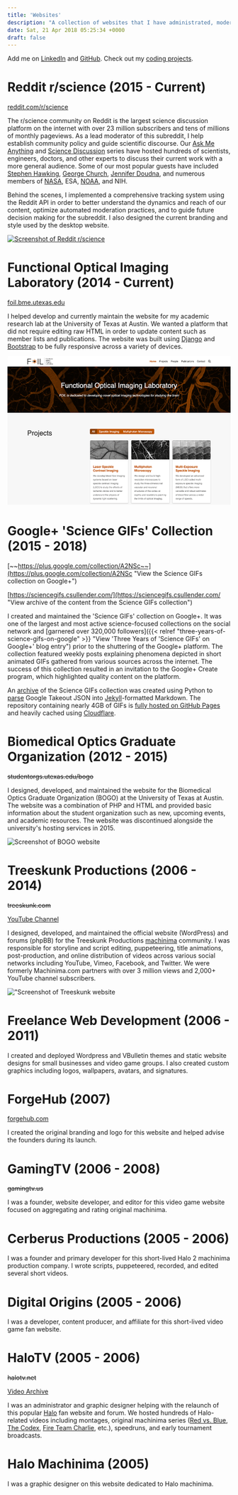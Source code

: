 ```yaml
---
title: 'Websites'
description: "A collection of websites that I have administrated, moderated, or worked on."
date: Sat, 21 Apr 2018 05:25:34 +0000
draft: false
---
```


Add me on [LinkedIn](https://www.linkedin.com/in/csullender) and [GitHub](https://github.com/shiruken/). Check out my [coding projects](/coding).


# Reddit r/science (2015 - Current)

[reddit.com/r/science](https://www.reddit.com/r/science/ "Visit the r/science subreddit")

The r/science community on Reddit is the largest science discussion platform on the internet with over 23 million subscribers and tens of millions of monthly pageviews. As a lead moderator of this subreddit, I help establish community policy and guide scientific discourse. Our [Ask Me Anything](https://www.reddit.com/r/science/search?q=flair%3AAMA&sort=top&restrict_sr=on&t=all) and [Science Discussion](https://www.reddit.com/r/science/search?q=flair:Discussion&restrict_sr=on&sort=new&t=all) series have hosted hundreds of scientists, engineers, doctors, and other experts to discuss their current work with a more general audience. Some of our most popular guests have included [Stephen Hawking](https://www.reddit.com/r/science/comments/3nyn5i/science_ama_series_stephen_hawking_ama_answers/), [George Church](https://www.reddit.com/r/science/comments/4fbcyv/science_ama_series_im_george_church_professor_at/), [Jennifer Doudna](https://www.reddit.com/r/science/comments/7r9pgw/hi_were_here_to_talk_about_all_things_crispr_and/), and numerous members of [NASA](https://www.reddit.com/r/science/search/?q=flair%3ANASA&restrict_sr=1&sort=top), ESA, [NOAA](https://www.reddit.com/r/science/search/?q=flair%3ANOAA&restrict_sr=1&sort=top), and NIH.

Behind the scenes, I implemented a comprehensive tracking system using the Reddit API in order to better understand the dynamics and reach of our content, optimize automated moderation practices, and to guide future decision making for the subreddit. I also designed the current branding and style used by the desktop website.

[![Screenshot of Reddit r/science](Reddit-Science.png)](https://www.reddit.com/r/science/ "Visit the r/science subreddit")

# Functional Optical Imaging Laboratory (2014 - Current)

[foil.bme.utexas.edu](https://foil.bme.utexas.edu/)

I helped develop and currently maintain the website for my academic research lab at the University of Texas at Austin. We wanted a platform that did not require editing raw HTML in order to update content such as member lists and publications. The website was built using [Django](https://www.djangoproject.com/) and [Bootstrap](https://getbootstrap.com/) to be fully responsive across a variety of devices.

[![Screenshot of FOIL website](FOIL.png)](https://foil.bme.utexas.edu/ "Visit the FOIL website")


# Google+ 'Science GIFs' Collection (2015 - 2018)

[~~https://plus.google.com/collection/A2NSc~~](https://plus.google.com/collection/A2NSc "View the Science GIFs collection on Google+")

[https://sciencegifs.csullender.com/](https://sciencegifs.csullender.com/ "View archive of the content from the Science GIFs collection")

I created and maintained the 'Science GIFs' collection on Google+. It was one of the largest and most active science-focused collections on the social network and [garnered over 320,000 followers]({{< relref "three-years-of-science-gifs-on-google" >}} "View 'Three Years of 'Science GIFs' on Google+' blog entry") prior to the shuttering of the Google+ platform. The collection featured weekly posts explaining phenomena depicted in short animated GIFs gathered from various sources across the internet. The success of this collection resulted in an invitation to the Google+ Create program, which highlighted quality content on the platform.

An [archive](https://sciencegifs.csullender.com/) of the Science GIFs collection was created using Python to [parse](https://github.com/shiruken/sciencegifs/blob/master/parseGooglePlus.py) Google Takeout JSON into [Jekyll](https://jekyllrb.com/)-formatted Markdown. The repository containing nearly 4GB of GIFs is [fully hosted on GitHub Pages](https://github.com/shiruken/sciencegifs) and heavily cached using [Cloudflare](https://www.cloudflare.com/).


# Biomedical Optics Graduate Organization (2012 - 2015)

~~studentorgs.utexas.edu/bogo~~

I designed, developed, and maintained the website for the Biomedical Optics Graduate Organization (BOGO) at the University of Texas at Austin. The website was a combination of PHP and HTML and provided basic information about the student organization such as new, upcoming events, and academic resources. The website was discontinued alongside the university's hosting services in 2015.

![Screenshot of BOGO website](BOGO.jpg)


# Treeskunk Productions (2006 - 2014)

~~treeskunk.com~~

[YouTube Channel](https://www.youtube.com/user/TreeskunkProductions)

I designed, developed, and maintained the official website (WordPress) and forums (phpBB) for the Treeskunk Productions [machinima](https://en.wikipedia.org/wiki/Machinima) community. I was responsible for storyline and script editing, puppeteering, title animations, post-production, and online distribution of videos across various social networks including YouTube, Vimeo, Facebook, and Twitter. We were formerly Machinima.com partners with over 3 million views and 2,000+ YouTube channel subscribers.

!["Screenshot of Treeskunk website](Treeskunk.jpg)


# Freelance Web Development (2006 - 2011)

I created and deployed Wordpress and VBulletin themes and static website designs for small businesses and video game groups. I also created custom graphics including logos, wallpapers, avatars, and signatures.


# ForgeHub (2007)

[forgehub.com](https://www.forgehub.com/)

I created the original branding and logo for this website and helped advise the founders during its launch.


# GamingTV (2006 - 2008)

~~gamingtv.us~~

I was a founder, website developer, and editor for this video game website focused on aggregating and rating original machinima.


# Cerberus Productions (2005 - 2006)

I was a founder and primary developer for this short-lived Halo 2 machinima production company. I wrote scripts, puppeteered, recorded, and edited several short videos.


# Digital Origins (2005 - 2006)

I was a developer, content producer, and affiliate for this short-lived video game fan website.


# HaloTV (2005 - 2006)

~~halotv.net~~

[Video Archive](/halotv)

I was an administrator and graphic designer helping with the relaunch of this popular [Halo](https://halo.bungie.net/projects/halouniverse.aspx) fan website and forum. We hosted hundreds of Halo-related videos including montages, original machinima series ([Red vs. Blue](https://roosterteeth.com/series/red-vs-blue), [The Codex](https://www.halopedia.org/The_Codex), [Fire Team Charlie](http://halo.wikia.com/wiki/Fire_Team_Charlie_(machinima)), etc.), speedruns, and early tournament broadcasts.


# Halo Machinima (2005)

I was a graphic designer on this website dedicated to Halo machinima.
